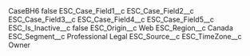 <?xml version="1.0" encoding="UTF-8"?>
<CustomMetadata xmlns="http://soap.sforce.com/2006/04/metadata" xmlns:xsi="http://www.w3.org/2001/XMLSchema-instance" xmlns:xsd="http://www.w3.org/2001/XMLSchema">
    <label>CaseBH6</label>
    <protected>false</protected>
    <values>
        <field>ESC_Case_Field1__c</field>
        <value xsi:nil="true"/>
    </values>
    <values>
        <field>ESC_Case_Field2__c</field>
        <value xsi:nil="true"/>
    </values>
    <values>
        <field>ESC_Case_Field3__c</field>
        <value xsi:nil="true"/>
    </values>
    <values>
        <field>ESC_Case_Field4__c</field>
        <value xsi:nil="true"/>
    </values>
    <values>
        <field>ESC_Case_Field5__c</field>
        <value xsi:nil="true"/>
    </values>
    <values>
        <field>ESC_Is_Inactive__c</field>
        <value xsi:type="xsd:boolean">false</value>
    </values>
    <values>
        <field>ESC_Origin__c</field>
        <value xsi:type="xsd:string">Web</value>
    </values>
    <values>
        <field>ESC_Region__c</field>
        <value xsi:type="xsd:string">Canada</value>
    </values>
    <values>
        <field>ESC_Segment__c</field>
        <value xsi:type="xsd:string">Professional Legal</value>
    </values>
    <values>
        <field>ESC_Source__c</field>
        <value xsi:nil="true"/>
    </values>
    <values>
        <field>ESC_TimeZone__c</field>
        <value xsi:type="xsd:string">Owner</value>
    </values>
</CustomMetadata>
